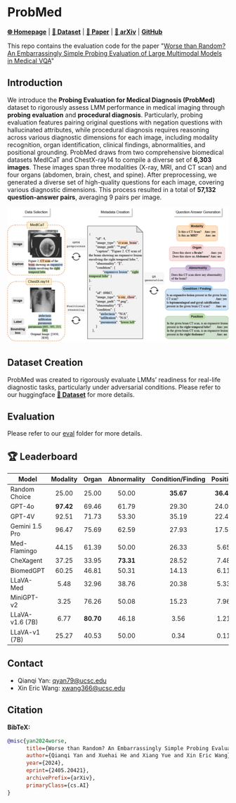 # ProbMed

[**🌐 Homepage**](https://jackie-2000.github.io/probmed.github.io/) | [**🤗 Dataset**](https://huggingface.co/datasets/rippleripple/ProbMed) | [**🤗 Paper**](https://arxiv.org/pdf/2405.20421) | [**📖 arXiv**](https://arxiv.org/abs/2405.20421) | [**GitHub**](https://github.com/eric-ai-lab/ProbMed/)


This repo contains the evaluation code for the paper "[Worse than Random? An Embarrassingly Simple Probing Evaluation of Large Multimodal Models in Medical VQA]([https://arxiv.org/pdf/2311.16502.pdf](https://github.com/eric-ai-lab/ProbMed/))"


## Introduction
We introduce the <b>Probing Evaluation for Medical Diagnosis (ProbMed)</b> dataset to rigorously assess LMM performance in medical imaging through <b>probing evaluation</b> and <b>procedural diagnosis</b>. Particularly, probing evaluation features pairing original questions with negation questions with hallucinated attributes, while procedural diagnosis requires reasoning across various diagnostic dimensions for each image, including modality recognition, organ identification, clinical findings, abnormalities, and positional grounding. ProbMed draws from two comprehensive biomedical datasets MedICaT and ChestX-ray14 to compile a diverse set of <b>6,303 images</b>. These images span three modalities (X-ray, MRI, and CT scan) and four organs (abdomen, brain, chest, and spine). After preprocessing, we generated a diverse set of high-quality questions for each image, covering various diagnostic dimensions. This process resulted in a total of <b>57,132 question-answer pairs</b>, averaging 9 pairs per image.

![Alt text](image.png)

## Dataset Creation

ProbMed was created to rigorously evaluate LMMs’ readiness for real-life diagnostic tasks, particularly under adversarial conditions. Please refer to our huggingface [**🤗 Dataset**](https://huggingface.co/datasets/rippleripple/ProbMed) for more details.

## Evaluation
Please refer to our [eval](eval)
 folder for more details.

## 🏆 Leaderboard
| Model           | Modality  | Organ     | Abnormality | Condition/Finding | Position | Overall |
|-----------------|:---------:|:---------:|:-----------:|:-----------------:|:--------:|:-------:|
| Random Choice   | 25.00	    | 25.00	    | 50.00	      | **35.67**	        | **36.48**| 32.13   |
| GPT-4o          | **97.42**	| 69.46     | 61.79	      | 29.30	            | 24.06    | 55.60   |
| GPT-4V          | 92.51	    | 71.73	    | 53.30	      | 35.19	            | 22.40    | 55.28   |
| Gemini 1.5 Pro  | 96.47     | 75.69	    | 62.59	      | 27.93	            | 17.54    | 55.08   |
| Med-Flamingo    | 44.15     | 61.39	    | 50.00	      | 26.33	            | 5.65     | 35.66   |
| CheXagent       | 37.25	    | 33.95	    | **73.31**	  | 28.52	            | 7.48     | 30.61   |
| BiomedGPT       | 60.25	    | 46.81	    | 50.31	      | 14.13	            | 6.11     | 33.34   |
| LLaVA-Med       | 5.48	     | 32.96	    | 38.76	      | 20.38	            | 5.33     | 17.90   |
| MiniGPT-v2      | 3.25	     | 76.26	    | 50.08	      | 15.23	            | 7.96     | 27.67   |
| LLaVA-v1.6 (7B) | 6.77	     | **80.70**	| 46.18	      | 3.56	             | 1.21     | 24.96   |
| LLaVA-v1 (7B)   | 25.27	    | 40.53	    | 50.00	      | 0.34		            | 0.11     | 19.30   |

## Contact
- Qianqi Yan: qyan79@ucsc.edu
- Xin Eric Wang: xwang366@ucsc.edu

## Citation

**BibTeX:**
```bibtex
@misc{yan2024worse,
      title={Worse than Random? An Embarrassingly Simple Probing Evaluation of Large Multimodal Models in Medical VQA}, 
      author={Qianqi Yan and Xuehai He and Xiang Yue and Xin Eric Wang},
      year={2024},
      eprint={2405.20421},
      archivePrefix={arXiv},
      primaryClass={cs.AI}
}
```
